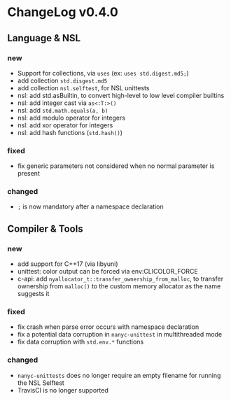 # ChangeLog v0.4.0

## Language & NSL

### new

* Support for collections, via `uses` (ex: `uses std.digest.md5;`)
* add collection `std.disgest.md5`
* add collection `nsl.selftest`, for NSL unittests
* nsl: add std.asBuiltin, to convert high-level to low level compiler builtins
* nsl: add integer cast via `as<:T:>()`
* nsl: add `std.math.equals(a, b)`
* nsl: add modulo operator for integers
* nsl: add xor operator for integers
* nsl: add hash functions (`std.hash()`)

### fixed

* fix generic parameters not considered when no normal parameter is present

### changed

* `;` is now mandatory after a namespace declaration


## Compiler & Tools

### new

* add support for C++17 (via libyuni)
* unittest: color output can be forced via env:CLICOLOR_FORCE
* c-api: add `nyallocator_t::transfer_ownership_from_malloc`, to transfer ownership
  from `malloc()` to the custom memory allocator as the name suggests it

### fixed

* fix crash when parse error occurs with namespace declaration
* fix a potential data corruption in `nanyc-unittest` in multithreaded mode
* fix data corruption with `std.env.*` functions

### changed

* `nanyc-unittests` does no longer require an empty filename for running the
  NSL Selftest
* TravisCI is no longer supported
